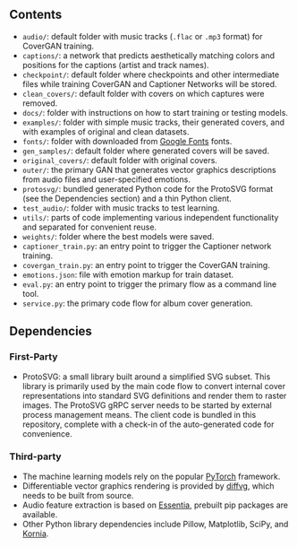 ## Contents

* `audio/`: default folder with music tracks (`.flac` or `.mp3` format) for CoverGAN training.
* `captions/`: a network that predicts aesthetically matching colors and positions for the captions (artist and track
  names).
* `checkpoint/`: default folder where checkpoints and other intermediate files while training CoverGAN and Captioner
  Networks will be stored.
* `clean_covers/`: default folder with covers on which captures were removed.
* `docs/`: folder with instructions on how to start training or testing models.
* `examples/`: folder with simple music tracks, their generated covers, and with examples of original and clean datasets.
* `fonts/`: folder with downloaded from [Google Fonts](https://fonts.google.com/) fonts.
* `gen_samples/`: default folder where generated covers will be saved.
* `original_covers/`: default folder with original covers.
* `outer/`: the primary GAN that generates vector graphics descriptions from audio files and user-specified emotions.
* `protosvg/`: bundled generated Python code for the ProtoSVG format (see the Dependencies section) and a thin Python
  client.
* `test_audio/`: folder with music tracks to test learning.
* `utils/`: parts of code implementing various independent functionality and separated for convenient reuse.
* `weights/`: folder where the best models were saved.
* `captioner_train.py`: an entry point to trigger the Captioner network training.
* `covergan_train.py`: an entry point to trigger the CoverGAN training.
* `emotions.json`: file with emotion markup for train dataset.
* `eval.py`: an entry point to trigger the primary flow as a command line tool.
* `service.py`: the primary code flow for album cover generation.

## Dependencies

### First-Party

* ProtoSVG: a small library built around a simplified SVG subset.
  This library is primarily used by the main code flow to convert internal cover representations into standard SVG
  definitions and render them to raster images. The ProtoSVG gRPC server needs to be started by external process
  management means. The client code is bundled in this repository, complete with a check-in of the auto-generated code
  for convenience.

### Third-party

* The machine learning models rely on the popular [PyTorch](https://pytorch.org) framework.
* Differentiable vector graphics rendering is provided by [diffvg](https://github.com/BachiLi/diffvg), which needs to be
  built from source.
* Audio feature extraction is based on [Essentia](https://github.com/MTG/essentia), prebuilt pip packages are available.
* Other Python library dependencies include Pillow, Matplotlib, SciPy, and [Kornia](https://kornia.github.io).
